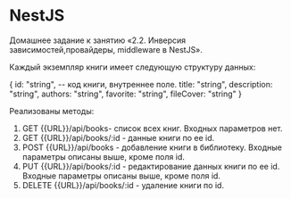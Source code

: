 # NestJS
Домашнее задание к занятию «2.2. Инверсия зависимостей,провайдеры, middleware в NestJS».

Каждый экземпляр книги имеет следующую структуру данных:

{
  id: "string",   -- код книги, внутреннее поле.
  title: "string",
  description: "string",
  authors: "string",
  favorite: "string",
  fileCover: "string"
}

Реализованы методы:

1. GET {{URL}}/api/books- список всех книг. Входных параметров нет.
2. GET {{URL}}/api/books/:id - данные книги по ее id.
3. POST {{URL}}/api/books - добавление книги в библиотеку. Входные параметры описаны выше, кроме поля id.
4. PUT {{URL}}/api/books/:id - редактирование данных книги по ее id. Входные параметры описаны выше, кроме поля id.
5. DELETE {{URL}}/api/books/:id - удаление книги по id.


